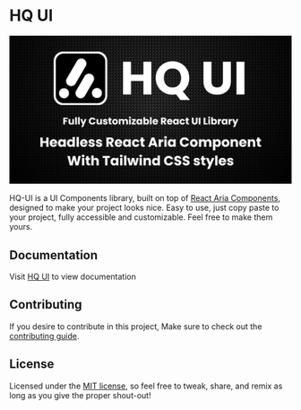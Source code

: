 # HQ UI

![OG](https://raw.githubusercontent.com/hq-kit/ui/main/app/opengraph-image.png)

HQ-UI is a UI Components library, built on top
of [React Aria Components](https://react-spectrum.adobe.com/react-aria/getting-started.html), designed to make your
project looks nice. Easy to use, just copy paste to your project, fully accessible and customizable. Feel free to make
them yours.

## Documentation

Visit [HQ UI](https://hq-ui.vercel.app/docs/getting-started/introduction) to view documentation

## Contributing

If you desire to contribute in this project, Make sure to check out the [contributing guide](/CONTRIBUTING.md).

## License

Licensed under the [MIT license](https://github.com/hq-kit/ui/blob/main/LICENSE), so feel free to tweak, share, and
remix as long as you give the proper shout-out!
